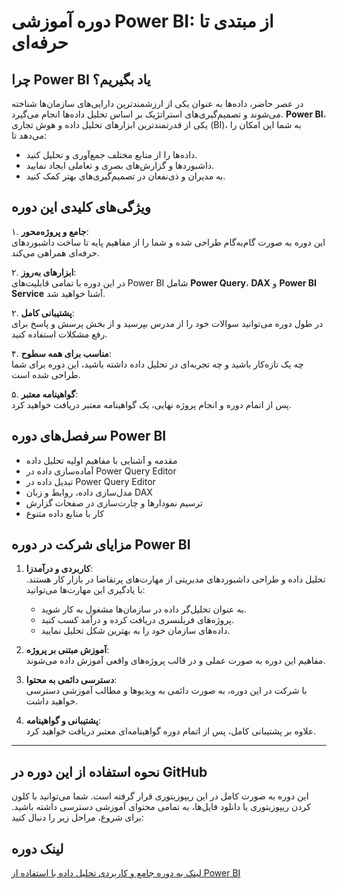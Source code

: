 # دوره آموزشی Power BI: از مبتدی تا حرفه‌ای

## چرا Power BI یاد بگیریم؟
در عصر حاضر، داده‌ها به عنوان یکی از ارزشمندترین دارایی‌های سازمان‌ها شناخته می‌شوند و تصمیم‌گیری‌های استراتژیک بر اساس تحلیل داده‌ها انجام می‌گیرد. **Power BI**، یکی از قدرتمندترین ابزارهای تحلیل داده و هوش تجاری (BI)، به شما این امکان را می‌دهد تا:

- داده‌ها را از منابع مختلف جمع‌آوری و تحلیل کنید.
- داشبوردها و گزارش‌های بصری و تعاملی ایجاد نمایید.
- به مدیران و ذی‌نفعان در تصمیم‌گیری‌های بهتر کمک کنید.

## ویژگی‌های کلیدی این دوره
۱. **جامع و پروژه‌محور**:  
   این دوره به صورت گام‌به‌گام طراحی شده و شما را از مفاهیم پایه تا ساخت داشبوردهای حرفه‌ای همراهی می‌کند.

۲. **ابزارهای به‌روز**:  
   در این دوره با تمامی قابلیت‌های Power BI شامل **Power Query**، **DAX** و **Power BI Service** آشنا خواهید شد.

۲. **پشتیبانی کامل**:  
   در طول دوره می‌توانید سوالات خود را از مدرس بپرسید و از بخش پرسش و پاسخ برای رفع مشکلات استفاده کنید.

۴. **مناسب برای همه سطوح**:  
   چه یک تازه‌کار باشید و چه تجربه‌ای در تحلیل داده داشته باشید، این دوره برای شما طراحی شده است.

۵. **گواهینامه معتبر**:  
   پس از اتمام دوره و انجام پروژه نهایی، یک گواهینامه معتبر دریافت خواهید کرد.

## سرفصل‌های دوره Power BI
- مقدمه و آشنایی با مفاهیم اولیه تحلیل داده
- آماده‌سازی داده در Power Query Editor
- تبدیل داده در Power Query Editor
- مدل‌سازی داده، روابط و زبان DAX
- ترسیم نمودارها و چارت‌سازی در صفحات گزارش
- کار با منابع داده متنوع

## مزایای شرکت در دوره Power BI
1. **کاربردی و درآمدزا**:  
   تحلیل داده و طراحی داشبوردهای مدیریتی از مهارت‌های پرتقاضا در بازار کار هستند. با یادگیری این مهارت‌ها می‌توانید:
   - به عنوان تحلیل‌گر داده در سازمان‌ها مشغول به کار شوید.
   - پروژه‌های فریلنسری دریافت کرده و درآمد کسب کنید.
   - داده‌های سازمان خود را به بهترین شکل تحلیل نمایید.

2. **آموزش مبتنی بر پروژه**:  
   مفاهیم این دوره به صورت عملی و در قالب پروژه‌های واقعی آموزش داده می‌شوند.

3. **دسترسی دائمی به محتوا**:  
   با شرکت در این دوره، به صورت دائمی به ویدیوها و مطالب آموزشی دسترسی خواهید داشت.

4. **پشتیبانی و گواهینامه**:  
   علاوه بر پشتیبانی کامل، پس از اتمام دوره گواهینامه‌ای معتبر دریافت خواهید کرد.

---

## نحوه استفاده از این دوره در GitHub
این دوره به صورت کامل در این ریپوزیتوری قرار گرفته است. شما می‌توانید با کلون کردن ریپوزیتوری یا دانلود فایل‌ها، به تمامی محتوای آموزشی دسترسی داشته باشید. برای شروع، مراحل زیر را دنبال کنید:



## لینک دوره

[لینک به دوره جامع و کاربردی تحلیل داده با استفاده از Power BI](https://cyberuni.ir/course/%D8%AF%D9%88%D8%B1%D9%87-%D8%AF%D9%88%D8%B1%D9%87-%D8%A2%D9%85%D9%88%D8%B2%D8%B4-%DA%A9%D8%A7%D8%B1%D8%A8%D8%B1%D8%AF%DB%8C-%D9%88-%D8%AC%D8%A7%D9%85%D8%B9-%D8%AA%D8%AD%D9%84%DB%8C%D9%84-%D8%AF%D8%A7%D8%AF%D9%87-%D8%A8%D8%A7-%D8%A7%D8%B3%D8%AA%D9%81%D8%A7%D8%AF%D9%87-%D8%A7%D8%B2-power-bi/)
